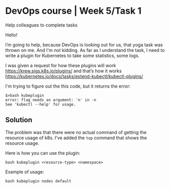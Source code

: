 # DevOps course | Week 5/Task 1

Help colleagues to complete tasks

Hello!

I’m going to help, because DevOps is looking out for us, that yoga task was thrown on me.
And I'm not kidding. As far as I understand the task, I need to write a plugin for Kubernetes to take some statistics, some logs.

I was given a request for how these plugins will work https://krew.sigs.k8s.io/plugins/ and that’s how it works https://kubernetes.io/docs/tasks/extend-kubectl/kubectl-plugins/

I'm trying to figure out the this code, but it returns the error:

```
$>bash kubeplugin
error: flag needs an argument: 'n' in -n
See 'kubectl --help' for usage.
```

## Solution

The problem was that there were no actual command of getting the resource usage of k8s. I've added the `top` command that shows the resource usage.

Here is how you can use the plugin:

```
bash kubeplugin <resource-type> <namespace>
```

Example of usage:

```
bash kubeplugin nodes default
```
